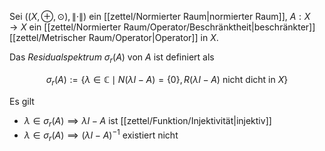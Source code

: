 Sei $((X, \oplus, \odot), \| \cdot \|)$ ein [[zettel/Normierter Raum|normierter Raum]], $A : X \to X$ ein [[zettel/Normierter Raum/Operator/Beschränktheit|beschränkter]] [[zettel/Metrischer Raum/Operator|Operator]] in $X$.

Das *Residualspektrum* $\sigma_r(A)$ von $A$ ist definiert als

$$
	\sigma_r(A) := \{ \lambda \in \mathbb{C} \mid N(\lambda I - A) = \{ 0 \}, R(\lambda I - A) \text{ nicht dicht in } X \}
$$

Es gilt
- $\lambda \in \sigma_r(A) \implies \lambda I - A$ ist [[zettel/Funktion/Injektivität|injektiv]]
- $\lambda \in \sigma_r(A) \implies (\lambda I - A)^{-1}$ existiert nicht